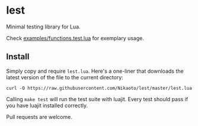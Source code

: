 # lest
Minimal testing library for Lua.

Check [examples/functions.test.lua](./examples/functions.test.lua) for exemplary usage.

## Install
Simply copy and require `lest.lua`. Here's a one-liner that downloads
the latest version of the file to the current directory:
```
curl -O https://raw.githubusercontent.com/Nikaoto/lest/master/lest.lua
```

Calling `make test` will run the test suite with luajit. Every test
should pass if you have luajit installed correctly.

Pull requests are welcome.
